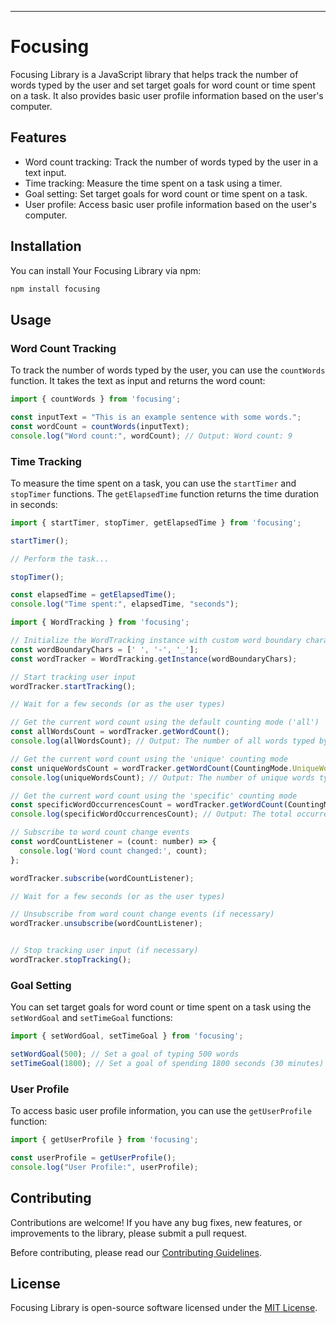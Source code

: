 
---

# Focusing

Focusing Library is a JavaScript library that helps track the number of words typed by the user and set target goals for word count or time spent on a task. It also provides basic user profile information based on the user's computer.

## Features

- Word count tracking: Track the number of words typed by the user in a text input.
- Time tracking: Measure the time spent on a task using a timer.
- Goal setting: Set target goals for word count or time spent on a task.
- User profile: Access basic user profile information based on the user's computer.

## Installation

You can install Your Focusing Library via npm:

```bash
npm install focusing
```

## Usage

### Word Count Tracking

To track the number of words typed by the user, you can use the `countWords` function. It takes the text as input and returns the word count:

```javascript
import { countWords } from 'focusing';

const inputText = "This is an example sentence with some words.";
const wordCount = countWords(inputText);
console.log("Word count:", wordCount); // Output: Word count: 9
```

### Time Tracking

To measure the time spent on a task, you can use the `startTimer` and `stopTimer` functions. The `getElapsedTime` function returns the time duration in seconds:

```javascript
import { startTimer, stopTimer, getElapsedTime } from 'focusing';

startTimer();

// Perform the task...

stopTimer();

const elapsedTime = getElapsedTime();
console.log("Time spent:", elapsedTime, "seconds");
```

```javascript
import { WordTracking } from 'focusing';

// Initialize the WordTracking instance with custom word boundary characters
const wordBoundaryChars = [' ', '-', '_'];
const wordTracker = WordTracking.getInstance(wordBoundaryChars);

// Start tracking user input
wordTracker.startTracking();

// Wait for a few seconds (or as the user types)

// Get the current word count using the default counting mode ('all')
const allWordsCount = wordTracker.getWordCount();
console.log(allWordsCount); // Output: The number of all words typed by the user

// Get the current word count using the 'unique' counting mode
const uniqueWordsCount = wordTracker.getWordCount(CountingMode.UniqueWords);
console.log(uniqueWordsCount); // Output: The number of unique words typed by the user

// Get the current word count using the 'specific' counting mode
const specificWordOccurrencesCount = wordTracker.getWordCount(CountingMode.SpecificWordOccurrences);
console.log(specificWordOccurrencesCount); // Output: The total occurrences of specific words typed by the user

// Subscribe to word count change events
const wordCountListener = (count: number) => {
  console.log('Word count changed:', count);
};

wordTracker.subscribe(wordCountListener);

// Wait for a few seconds (or as the user types)

// Unsubscribe from word count change events (if necessary)
wordTracker.unsubscribe(wordCountListener);


// Stop tracking user input (if necessary)
wordTracker.stopTracking();
```

### Goal Setting

You can set target goals for word count or time spent on a task using the `setWordGoal` and `setTimeGoal` functions:

```javascript
import { setWordGoal, setTimeGoal } from 'focusing';

setWordGoal(500); // Set a goal of typing 500 words
setTimeGoal(1800); // Set a goal of spending 1800 seconds (30 minutes) on the task
```

### User Profile

To access basic user profile information, you can use the `getUserProfile` function:

```javascript
import { getUserProfile } from 'focusing';

const userProfile = getUserProfile();
console.log("User Profile:", userProfile);
```

## Contributing

Contributions are welcome! If you have any bug fixes, new features, or improvements to the library, please submit a pull request.

Before contributing, please read our [Contributing Guidelines](CONTRIBUTING.md).

## License

Focusing Library is open-source software licensed under the [MIT License](LICENSE).

